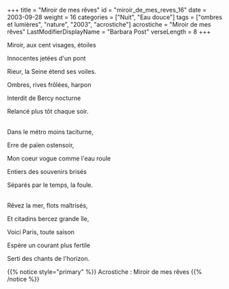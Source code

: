 +++
title = "Miroir de mes rêves"
id = "miroir_de_mes_reves_16"
date = 2003-09-28
weight = 16
categories = ["Nuit", "Eau douce"]
tags = ["ombres et lumières", "nature", "2003", "acrostiche"]
acrostiche = "Miroir de mes rêves"
LastModifierDisplayName = "Barbara Post"
verseLength = 8
+++

Miroir, aux cent visages, étoiles

Innocentes jetées d'un pont

Rieur, la Seine étend ses voiles.

Ombres, rives frôlées, harpon

Interdit de Bercy nocturne

Relancé plus tôt chaque soir.

 \
Dans le métro moins taciturne,

Erre de païen ostensoir,

Mon coeur vogue comme l'eau roule

Entiers des souvenirs brisés

Séparés par le temps, la foule.

 \
Rêvez la mer, flots maîtrisés,

Et citadins bercez grande île,

Voici Paris, toute saison

Espère un courant plus fertile

Serti des chants de l'horizon.

{{% notice style="primary" %}}
Acrostiche : Miroir de mes rêves
{{% /notice %}}
